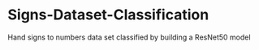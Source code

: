 # Signs-Dataset-Classification
Hand signs to numbers data set classified by building a ResNet50 model
